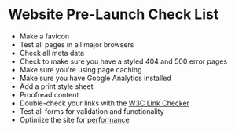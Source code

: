 # Website Pre-Launch Check List

- Make a favicon
- Test all pages in all major browsers
- Check all meta data
- Check to make sure you have a styled 404 and 500 error pages
- Make sure you're using page caching
- Make sure you have Google Analytics installed
- Add a print style sheet
- Proofread content
- Double-check your links with the [W3C Link Checker](http://validator.w3.org/checklink/)
- Test all forms for validation and functionality
- Optimize the site for [performance](http://developer.yahoo.com/performance/rules.html)

